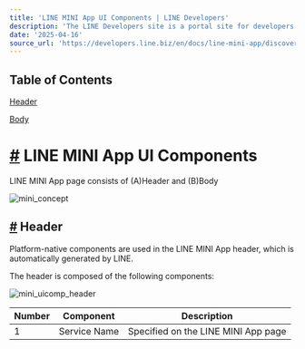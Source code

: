 ```yaml
---
title: 'LINE MINI App UI Components | LINE Developers'
description: 'The LINE Developers site is a portal site for developers. It contains documents and tools that will help you use our various developer products. Creating LINE Login and Messaging API applications and services has never been easier!'
date: '2025-04-16'
source_url: 'https://developers.line.biz/en/docs/line-mini-app/discover/ui-components/'
---
```


## Table of Contents

[Header](#header)

[Body](#body)

# [#](#page-title) LINE MINI App UI Components

LINE MINI App page consists of (A)Header and (B)Body

![mini_concept](/assets/img/mini_concept.2b5be1ef.png)

## [#](#header) Header

Platform-native components are used in the LINE MINI App header, which is automatically generated by LINE.

The header is composed of the following components:

![mini_uicomp_header](/assets/img/mini_uicomp_header.5033b746.png)

| Number | Component                      | Description                                                                                                                                                                                               |
| ------ | ------------------------------ | --------------------------------------------------------------------------------------------------------------------------------------------------------------------------------------------------------- |
| 1      | Service Name                   | Specified on the LINE MINI App page<title>. The elements are displayed. You cannot set the font.                                                                                                          |
| -      | Subtext                        | In unverified MINI Apps, the domain of that page will be displayed under Service Name. In verified MINI Apps, the LINE MINI App name and verified badge will be displayed under Service Name.             |
| 2      | Action button                  | When tapped, the action button displays options for users to: share the LINE MINI App page with friends, save the page on the Keep Memo, or reload the page. You cannot set the option text.              |
| 3      | Close Button / Minimize Button | In unverified MINI Apps, the button closes the LINE MINI App. In verified MINI Apps, the button minimizes the LINE MINI App. For more information, see Minimizing LIFF browser in the LIFF documentation. |
| 4      | Return Button                  | Displays the previous page.                                                                                                                                                                               |
| 5      | Loading Bar                    | Displays load status of the current page.                                                                                                                                                                 |

## [#](#body) Body

WebView is used for the body. Utilize HTML5 and LIFF for when developing each of your services.

For more information on LINE MINI App development specifications, see [LINE MINI App Specifications](../../../../en/docs/line-mini-app/discover/specifications.md).
